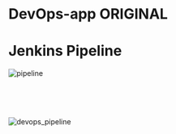 # DevOps-app  ORIGINAL

# Jenkins Pipeline

![pipeline](https://user-images.githubusercontent.com/22007858/56476894-ecaacf80-6496-11e9-8ccc-0818e12f44ce.png)

<br/><br/><br/>

![devops_pipeline](https://user-images.githubusercontent.com/22007858/58283286-35acb700-7da8-11e9-835b-418cb5c30dcf.jpg)
